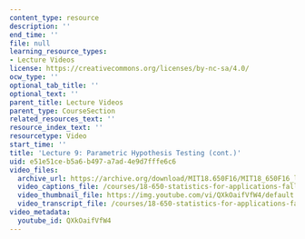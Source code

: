 ```yaml
---
content_type: resource
description: ''
end_time: ''
file: null
learning_resource_types:
- Lecture Videos
license: https://creativecommons.org/licenses/by-nc-sa/4.0/
ocw_type: ''
optional_tab_title: ''
optional_text: ''
parent_title: Lecture Videos
parent_type: CourseSection
related_resources_text: ''
resource_index_text: ''
resourcetype: Video
start_time: ''
title: 'Lecture 9: Parametric Hypothesis Testing (cont.)'
uid: e51e51ce-b5a6-b497-a7ad-4e9d7fffe6c6
video_files:
  archive_url: https://archive.org/download/MIT18.650F16/MIT18_650F16_lec09_300k.mp4
  video_captions_file: /courses/18-650-statistics-for-applications-fall-2016/3b5ba4b3077b590fb88f2f2f8cba115e_QXkOaifVfW4.vtt
  video_thumbnail_file: https://img.youtube.com/vi/QXkOaifVfW4/default.jpg
  video_transcript_file: /courses/18-650-statistics-for-applications-fall-2016/f6b91c2b759aafdd9e18634e5c1b30be_QXkOaifVfW4.pdf
video_metadata:
  youtube_id: QXkOaifVfW4
---
```

